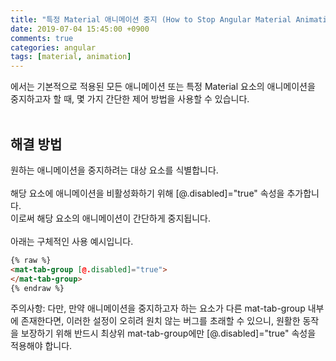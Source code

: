 ```yaml
---
title: "특정 Material 애니메이션 중지 (How to Stop Angular Material Animation)"
date: 2019-07-04 15:45:00 +0900
comments: true
categories: angular
tags: [material, animation]
---
```



에서는 기본적으로 적용된 모든 애니메이션 또는 특정 Material 요소의 애니메이션을 중지하고자 할 때, 몇 가지 간단한 제어 방법을 사용할 수 있습니다.<br/>
<br/>

## 해결 방법

원하는 애니메이션을 중지하려는 대상 요소를 식별합니다.<br/>
<br/>
해당 요소에 애니메이션을 비활성화하기 위해 [@.disabled]="true" 속성을 추가합니다. <br/>
이로써 해당 요소의 애니메이션이 간단하게 중지됩니다.<br/>
<br/>
아래는 구체적인 사용 예시입니다.<br/>

```html
{% raw %}
<mat-tab-group [@.disabled]="true">
</mat-tab-group>
{% endraw %}
```

주의사항: 다만, 만약 애니메이션을 중지하고자 하는 요소가 다른 mat-tab-group 내부에 존재한다면, 이러한 설정이 오히려 원치 않는 버그를 초래할 수 있으니, 원활한 동작을 보장하기 위해 반드시 최상위 mat-tab-group에만 [@.disabled]="true" 속성을 적용해야 합니다. <br/>



